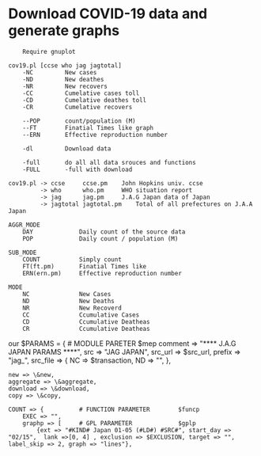 #	Download COVID-19 data and generate graphs
		Require gnuplot

	cov19.pl [ccse who jag jagtotal] 
		-NC 		New cases
		-ND 		New deathes
		-NR			New recovers
		-CC			Cumelative cases toll
		-CD			Cumelative deathes toll
		-CR			Cumelative recovers

		--POP		count/population (M)
		--FT		Finatial Times like graph
		--ERN		Effective reproduction number

		-dl			Download data

		-full		do all all data srouces and functions 
		-FULL		-full with download

	cov19.pl -> ccse	 ccse.pm 	John Hopkins univ. ccse
			 -> who		 who.pm		WHO situation report
			 -> jag		 jag.pm		J.A.G Japan data of Japan
			 -> jagtotal jagtotal.pm	Total of all prefectures on J.A.A Japan 

	AGGR_MODE
		DAY				Daily count of the source data
		POP				Daily count / population (M)

	SUB_MODE
		COUNT			Simply count
		FT(ft.pm)		Finatial Times like 
		ERN(ern.pm)		Effective reproduction number

	MODE
		NC				New Cases
		ND				New Deaths
		NR				New Recoverd
		CC				Ccumulative Cases
		CD				Ccumulative Deatheas
		CR				Ccumulative Deatheas



 our $PARAMS = {			# MODULE PARETER		$mep
    comment => "**** J.A.G JAPAN PARAMS ****",
    src => "JAG JAPAN",
	src_url => $src_url,
    prefix => "jag_",
    src_file => {
		NC => $transaction,
		ND => "",
    },

    new => \&new,
    aggregate => \&aggregate,
    download => \&download,
    copy => \&copy,

	COUNT => {			# FUNCTION PARAMETER		$funcp
		EXEC => "",
		graphp => [		# GPL PARAMETER				$gplp
			{ext => "#KIND# Japan 01-05 (#LD#) #SRC#", start_day => "02/15",  lank =>[0, 4] , exclusion => $EXCLUSION, target => "", label_skip => 2, graph => "lines"},


